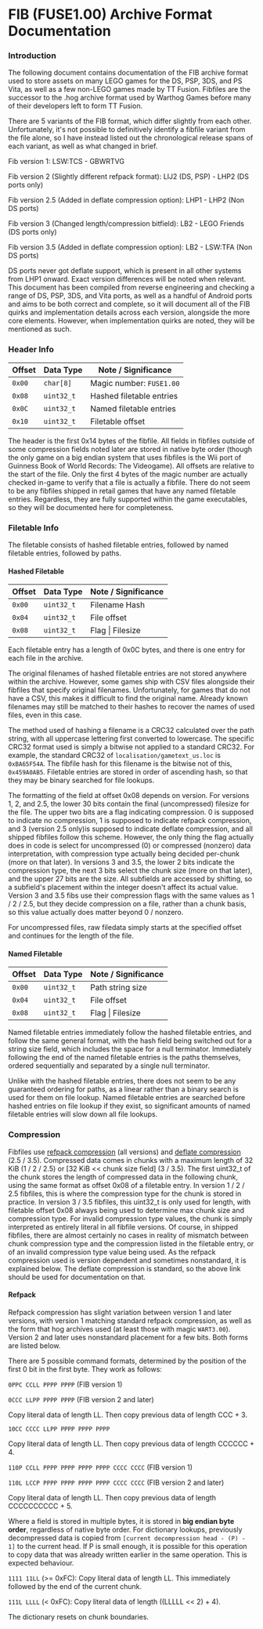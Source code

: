 # FIB (FUSE1.00) Archive Format Documentation 
### Introduction
The following document contains documentation of the FIB archive format used to store assets on many LEGO games for the DS, PSP, 3DS, and PS Vita, as well as a few non-LEGO games made by TT Fusion. Fibfiles are the successor to the .hog archive format used by Warthog Games before many of their developers left to form TT Fusion. 

There are 5 variants of the FIB format, which differ slightly from each other. Unfortunately, it's not possible to definitively identify a fibfile variant from the file alone, so I have instead listed out the chronological release spans of each variant, as well as what changed in brief.

Fib version 1: LSW:TCS - GBWRTVG

Fib version 2 (Slightly different refpack format): LIJ2 (DS, PSP) - LHP2 (DS ports only)

Fib version 2.5 (Added in deflate compression option): LHP1 - LHP2 (Non DS ports)

Fib version 3 (Changed length/compression bitfield): LB2 - LEGO Friends (DS ports only)

Fib version 3.5 (Added in deflate compression option): LB2 - LSW:TFA (Non DS ports)

DS ports never got deflate support, which is present in all other systems from LHP1 onward. Exact version differences will be noted when relevant. This document has been compiled from reverse engineering and checking a range of DS, PSP, 3DS, and Vita ports, as well as a handful of Android ports and aims to be both correct and complete, so it will document all of the FIB quirks and implementation details across each version, alongside the more core elements. However, when implementation quirks are noted, they will be mentioned as such.

### Header Info
| Offset | Data Type | Note / Significance          |
| ------ | --------- | ---------------------------- |
| `0x00` | `char[8]` | Magic number: `FUSE1.00`     |
| `0x08` | `uint32_t`| Hashed filetable entries     |
| `0x0C` | `uint32_t`| Named filetable entries      |
| `0x10` | `uint32_t`| Filetable offset             |

The header is the first 0x14 bytes of the fibfile. All fields in fibfiles outside of some compression fields noted later are stored in native byte order (though the only game on a big endian system that uses fibfiles is the Wii port of Guinness Book of World Records: The Videogame). All offsets are relative to the start of the file. Only the first 4 bytes of the magic number are actually checked in-game to verify that a file is actually a fibfile. There do not seem to be any fibfiles shipped in retail games that have any named filetable entries. Regardless, they are fully supported within the game executables, so they will be documented here for completeness.

### Filetable Info
The filetable consists of hashed filetable entries, followed by named filetable entries, followed by paths.

#### Hashed Filetable
| Offset | Data Type | Note / Significance |
| ------ | ---------- | ------------------ |
| `0x00` | `uint32_t` | Filename Hash      |
| `0x04` | `uint32_t` | File offset        |
| `0x08` | `uint32_t` | Flag \| Filesize   |

Each filetable entry has a length of 0x0C bytes, and there is one entry for each file in the archive.

 The original filenames of hashed filetable entries are not stored anywhere within the archive. However, some games ship with CSV files alongside their fibfiles that specify original filenames. Unfortunately, for games that do not have a CSV, this makes it difficult to find the original name. Already known filenames may still be matched to their hashes to recover the names of used files, even in this case.

The method used of hashing a filename is a CRC32 calculated over the path string, with all uppercase lettering first converted to lowercase. The specific CRC32 format used is simply a bitwise not applied to a standard CRC32. For example, the standard CRC32 of `localisation/gametext_us.loc` is `0xBA65F54A`. The fibfile hash for this filename is the bitwise not of this, `0x459A0AB5`. Filetable entries are stored in order of ascending hash, so that they may be binary searched for file lookups. 

The formatting of the field at offset 0x08 depends on version. For versions 1, 2, and 2.5, the lower 30 bits contain the final (uncompressed) filesize for the file. The upper two bits are a flag indicating compression. 0 is supposed to indicate no compression, 1 is supposed to indicate refpack compression, and 3 (version 2.5 only)is supposed to indicate deflate compression, and all shipped fibfiles follow this scheme. However, the only thing the flag actually does in code is select for uncompressed (0) or compressed (nonzero) data interpretation, with compression type actually being decided per-chunk (more on that later). In versions 3 and 3.5, the lower 2 bits indicate the compression type, the next 3 bits select the chunk size (more on that later), and the upper 27 bits are the size. All subfields are accessed by shifting, so a subfield's placement within the integer doesn't affect its actual value. Version 3 and 3.5 fibs use their compression flags with the same values as 1 / 2 / 2.5, but they decide compression on a file, rather than a chunk basis, so this value actually does matter beyond 0 / nonzero.

For uncompressed files, raw filedata simply starts at the specified offset and continues for the length of the file.

#### Named Filetable
| Offset | Data Type | Note / Significance    |
| ------ | ---------- | --------------------- |
| `0x00` | `uint32_t` | Path string size      |
| `0x04` | `uint32_t` | File offset           |
| `0x08` | `uint32_t` | Flag \| Filesize      |

Named filetable entries immediately follow the hashed filetable entries, and follow the same general format, with the hash field being switched out for a string size field, which includes the space for a null terminator. Immediately following the end of the named filetable entries is the paths themselves, ordered sequentially and separated by a single null terminator.

Unlike with the hashed filetable entries, there does not seem to be any guaranteed ordering for paths, as a linear rather than a binary search is used for them on file lookup. Named filetable entries are searched before hashed entries on file lookup if they exist, so significant amounts of named filetable entries will slow down all file lookups.

### Compression
Fibfiles use [refpack compression](http://wiki.niotso.org/RefPack) (all versions) and [deflate compression](https://www.w3.org/Graphics/PNG/RFC-1951) (2.5 / 3.5). Compressed data comes in chunks with a maximum length of 32 KiB (1 / 2 / 2.5) or [32 KiB << chunk size field] (3 / 3.5). The first uint32_t of the chunk stores the length of compressed data in the following chunk, using the same format as offset 0x08 of a filetable entry. In version 1 / 2 / 2.5 fibfiles, this is where the compression type for the chunk is stored in practice. In version 3 / 3.5 fibfiles, this uint32_t is only used for length, with filetable offset 0x08 always being used to determine max chunk size and compression type. For invalid compression type values, the chunk is simply interpreted as entirely literal in all fibfile versions. Of course, in shipped fibfiles, there are almost certainly no cases in reality of mismatch between chunk compression type and the compression listed in the filetable entry, or of an invalid compression type value being used. As the refpack compression used is version dependent and sometimes nonstandard, it is explained below. The deflate compression is standard, so the above link should be used for documentation on that.

#### Refpack

Refpack compression has slight variation between version 1 and later versions, with version 1 matching standard refpack compression, as well as the form that hog archives used (at least those with magic `WART3.00`). Version 2 and later uses nonstandard placement for a few bits. Both forms are listed below.

There are 5 possible command formats, determined by the position of the first 0 bit in the first byte. They work as follows:

`0PPC CCLL PPPP PPPP` (FIB version 1)

`0CCC LLPP PPPP PPPP` (FIB version 2 and later)

Copy literal data of length LL. Then copy previous data of length CCC + 3.

`10CC CCCC LLPP PPPP PPPP PPPP`

Copy literal data of length LL. Then copy previous data of length CCCCCC + 4.

`110P CCLL PPPP PPPP PPPP PPPP CCCC CCCC` (FIB version 1)

`110L LCCP PPPP PPPP PPPP PPPP CCCC CCCC` (FIB version 2 and later)

Copy literal data of length LL. Then copy previous data of length CCCCCCCCCC + 5.

Where a field is stored in multiple bytes, it is stored in **big endian byte order**, regardless of native byte order. For dictionary lookups, previously decompressed data is copied from `[current decompression head - (P) - 1]` to the current head. If P is small enough, it is possible for this operation to copy data that was already written earlier in the same operation. This is expected behaviour.

`1111 11LL` (>= 0xFC): Copy literal data of length LL. This immediately followed by the end of the current chunk.

`111L LLLL` (\< 0xFC): Copy literal data of length ((LLLLL << 2) + 4).

The dictionary resets on chunk boundaries.
